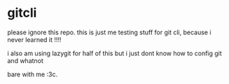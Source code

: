 # gitcli

please ignore this repo. this is just me testing stuff for git cli, because i never learned it !!!!

i also am using lazygit for half of this but i just dont know how to config git and whatnot

bare with me :3c.
